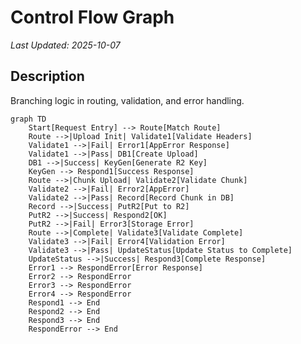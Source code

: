 # Control Flow Graph

_Last Updated: 2025-10-07_

## Description

Branching logic in routing, validation, and error handling.

<!--@auto:diagram:cfg:start-->

```mermaid
graph TD
    Start[Request Entry] --> Route[Match Route]
    Route -->|Upload Init| Validate1[Validate Headers]
    Validate1 -->|Fail| Error1[AppError Response]
    Validate1 -->|Pass| DB1[Create Upload]
    DB1 -->|Success| KeyGen[Generate R2 Key]
    KeyGen --> Respond1[Success Response]
    Route -->|Chunk Upload| Validate2[Validate Chunk]
    Validate2 -->|Fail| Error2[AppError]
    Validate2 -->|Pass| Record[Record Chunk in DB]
    Record -->|Success| PutR2[Put to R2]
    PutR2 -->|Success| Respond2[OK]
    PutR2 -->|Fail| Error3[Storage Error]
    Route -->|Complete| Validate3[Validate Complete]
    Validate3 -->|Fail| Error4[Validation Error]
    Validate3 -->|Pass| UpdateStatus[Update Status to Complete]
    UpdateStatus -->|Success| Respond3[Complete Response]
    Error1 --> RespondError[Error Response]
    Error2 --> RespondError
    Error3 --> RespondError
    Error4 --> RespondError
    Respond1 --> End
    Respond2 --> End
    Respond3 --> End
    RespondError --> End
```

<!--@auto:diagram:cfg:end-->
